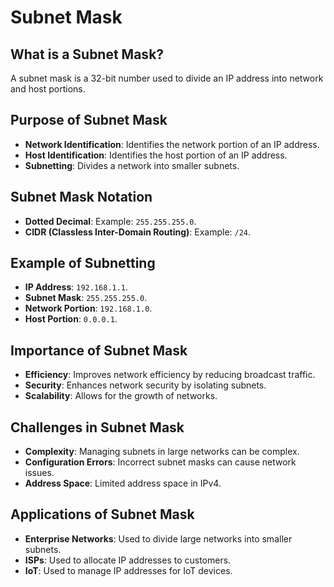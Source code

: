 # Subnet Mask

## What is a Subnet Mask?
A subnet mask is a 32-bit number used to divide an IP address into network and host portions.

## Purpose of Subnet Mask
- **Network Identification**: Identifies the network portion of an IP address.
- **Host Identification**: Identifies the host portion of an IP address.
- **Subnetting**: Divides a network into smaller subnets.

## Subnet Mask Notation
- **Dotted Decimal**: Example: `255.255.255.0`.
- **CIDR (Classless Inter-Domain Routing)**: Example: `/24`.

## Example of Subnetting
- **IP Address**: `192.168.1.1`.
- **Subnet Mask**: `255.255.255.0`.
- **Network Portion**: `192.168.1.0`.
- **Host Portion**: `0.0.0.1`.

## Importance of Subnet Mask
- **Efficiency**: Improves network efficiency by reducing broadcast traffic.
- **Security**: Enhances network security by isolating subnets.
- **Scalability**: Allows for the growth of networks.

## Challenges in Subnet Mask
- **Complexity**: Managing subnets in large networks can be complex.
- **Configuration Errors**: Incorrect subnet masks can cause network issues.
- **Address Space**: Limited address space in IPv4.

## Applications of Subnet Mask
- **Enterprise Networks**: Used to divide large networks into smaller subnets.
- **ISPs**: Used to allocate IP addresses to customers.
- **IoT**: Used to manage IP addresses for IoT devices.


